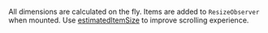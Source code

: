 All dimensions are calculated on the fly. Items are added to `ResizeObserver` when mounted.
Use [estimatedItemSize](https://af-utils.vercel.app/virtual/reference/virtual-core.virtualscrollerruntimeparams.estimateditemsize.md) to improve scrolling experience.

